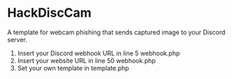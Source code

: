 # HackDiscCam
A template for webcam phishing that sends captured image to your Discord server.

1. Insert your Discord webhook URL in line 5 webhook.php
2. Insert your website URL in line 50 webhook.php
3. Set your own template in template.php
